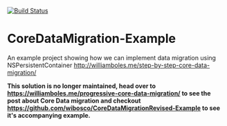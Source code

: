 [![Build Status](https://travis-ci.org/wibosco/CoreDataMigration-Example.svg)](https://travis-ci.org/wibosco/CoreDataMigration-Example)

# CoreDataMigration-Example
An example project showing how we can implement data migration using NSPersistentContainer http://williamboles.me/step-by-step-core-data-migration/

**This solution is no longer maintained, head over to https://williamboles.me/progressive-core-data-migration/ to see the post about Core Data migration and checkout https://github.com/wibosco/CoreDataMigrationRevised-Example to see it's accompanying example.**
